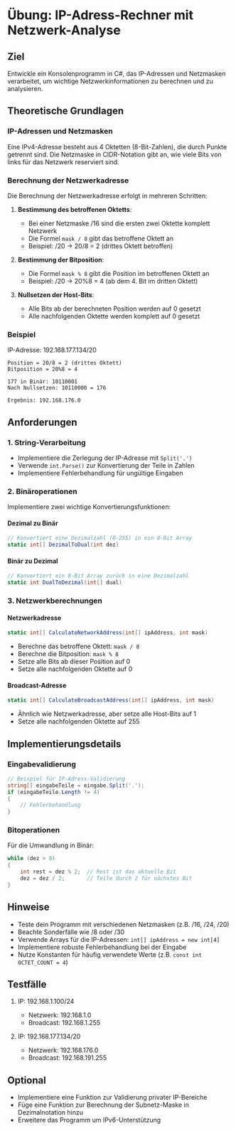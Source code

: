 # Übung: IP-Adress-Rechner mit Netzwerk-Analyse

## Ziel

Entwickle ein Konsolenprogramm in C#, das IP-Adressen und Netzmasken verarbeitet, um wichtige Netzwerkinformationen zu berechnen und zu analysieren.

## Theoretische Grundlagen

### IP-Adressen und Netzmasken

Eine IPv4-Adresse besteht aus 4 Oktetten (8-Bit-Zahlen), die durch Punkte getrennt sind. Die Netzmaske in CIDR-Notation gibt an, wie viele Bits von links für das Netzwerk reserviert sind.

### Berechnung der Netzwerkadresse

Die Berechnung der Netzwerkadresse erfolgt in mehreren Schritten:

1. **Bestimmung des betroffenen Oktetts**:

   - Bei einer Netzmaske /16 sind die ersten zwei Oktette komplett Netzwerk
   - Die Formel `mask / 8` gibt das betroffene Oktett an
   - Beispiel: /20 → 20/8 = 2 (drittes Oktett betroffen)

2. **Bestimmung der Bitposition**:

   - Die Formel `mask % 8` gibt die Position im betroffenen Oktett an
   - Beispiel: /20 → 20%8 = 4 (ab dem 4. Bit im dritten Oktett)

3. **Nullsetzen der Host-Bits**:
   - Alle Bits ab der berechneten Position werden auf 0 gesetzt
   - Alle nachfolgenden Oktette werden komplett auf 0 gesetzt

### Beispiel

IP-Adresse: 192.168.177.134/20

```
Position = 20/8 = 2 (drittes Oktett)
Bitposition = 20%8 = 4

177 in Binär: 10110001
Nach Nullsetzen: 10110000 = 176

Ergebnis: 192.168.176.0
```

## Anforderungen

### 1. String-Verarbeitung

- Implementiere die Zerlegung der IP-Adresse mit `Split('.')`
- Verwende `int.Parse()` zur Konvertierung der Teile in Zahlen
- Implementiere Fehlerbehandlung für ungültige Eingaben

### 2. Binäroperationen

Implementiere zwei wichtige Konvertierungsfunktionen:

#### Dezimal zu Binär

```csharp
// Konvertiert eine Dezimalzahl (0-255) in ein 8-Bit Array
static int[] DezimalToDual(int dez)
```

#### Binär zu Dezimal

```csharp
// Konvertiert ein 8-Bit Array zurück in eine Dezimalzahl
static int DualToDezimal(int[] dual)
```

### 3. Netzwerkberechnungen

#### Netzwerkadresse

```csharp
static int[] CalculateNetworkAddress(int[] ipAddress, int mask)
```

- Berechne das betroffene Oktett: `mask / 8`
- Berechne die Bitposition: `mask % 8`
- Setze alle Bits ab dieser Position auf 0
- Setze alle nachfolgenden Oktette auf 0

#### Broadcast-Adresse

```csharp
static int[] CalculateBroadcastAddress(int[] ipAddress, int mask)
```

- Ähnlich wie Netzwerkadresse, aber setze alle Host-Bits auf 1
- Setze alle nachfolgenden Oktette auf 255

## Implementierungsdetails

### Eingabevalidierung

```csharp
// Beispiel für IP-Adress-Validierung
string[] eingabeTeile = eingabe.Split('.');
if (eingabeTeile.Length != 4)
{
    // Fehlerbehandlung
}
```

### Bitoperationen

Für die Umwandlung in Binär:

```csharp
while (dez > 0)
{
    int rest = dez % 2;  // Rest ist das aktuelle Bit
    dez = dez / 2;       // Teile durch 2 für nächstes Bit
}
```

## Hinweise

- Teste dein Programm mit verschiedenen Netzmasken (z.B. /16, /24, /20)
- Beachte Sonderfälle wie /8 oder /30
- Verwende Arrays für die IP-Adressen: `int[] ipAddress = new int[4]`
- Implementiere robuste Fehlerbehandlung bei der Eingabe
- Nutze Konstanten für häufig verwendete Werte (z.B. `const int OCTET_COUNT = 4`)

## Testfälle

1. IP: 192.168.1.100/24

   - Netzwerk: 192.168.1.0
   - Broadcast: 192.168.1.255

2. IP: 192.168.177.134/20
   - Netzwerk: 192.168.176.0
   - Broadcast: 192.168.191.255

## Optional

- Implementiere eine Funktion zur Validierung privater IP-Bereiche
- Füge eine Funktion zur Berechnung der Subnetz-Maske in Dezimalnotation hinzu
- Erweitere das Programm um IPv6-Unterstützung
